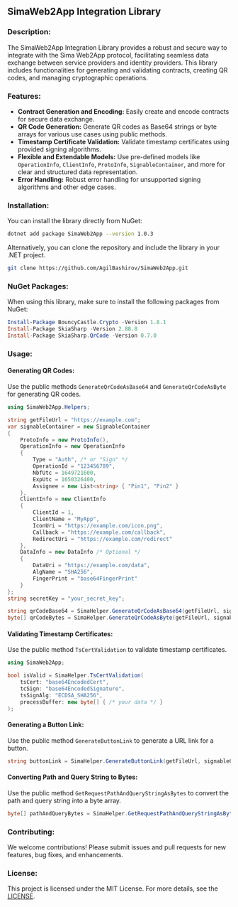 ## SimaWeb2App Integration Library

### Description:
The SimaWeb2App Integration Library provides a robust and secure way to integrate with the Sima Web2App protocol, facilitating seamless data exchange between service providers and identity providers. This library includes functionalities for generating and validating contracts, creating QR codes, and managing cryptographic operations.

### Features:
- **Contract Generation and Encoding:** Easily create and encode contracts for secure data exchange.
- **QR Code Generation:** Generate QR codes as Base64 strings or byte arrays for various use cases using public methods.
- **Timestamp Certificate Validation:** Validate timestamp certificates using provided signing algorithms.
- **Flexible and Extendable Models:** Use pre-defined models like `OperationInfo`, `ClientInfo`, `ProtoInfo`, `SignableContainer`, and more for clear and structured data representation.
- **Error Handling:** Robust error handling for unsupported signing algorithms and other edge cases.

### Installation:
You can install the library directly from NuGet:

```bash
dotnet add package SimaWeb2App --version 1.0.3
```

Alternatively, you can clone the repository and include the library in your .NET project.

```bash
git clone https://github.com/AgilBashirov/SimaWeb2App.git
```

### NuGet Packages:
When using this library, make sure to install the following packages from NuGet:

```powershell
Install-Package BouncyCastle.Crypto -Version 1.8.1
Install-Package SkiaSharp -Version 2.88.8
Install-Package SkiaSharp.QrCode -Version 0.7.0
```

### Usage:

#### Generating QR Codes:
Use the public methods `GenerateQrCodeAsBase64` and `GenerateQrCodeAsByte` for generating QR codes.

```csharp
using SimaWeb2App.Helpers;

string getFileUrl = "https://example.com";
var signableContainer = new SignableContainer
{
    ProtoInfo = new ProtoInfo(),
    OperationInfo = new OperationInfo
    {
        Type = "Auth", /* or "Sign" */
        OperationId = "123456789",
        NbfUtc = 1649721600,
        ExpUtc = 1650326400,
        Assignee = new List<string> { "Pin1", "Pin2" }
    },
    ClientInfo = new ClientInfo
    {
        ClientId = 1,
        ClientName = "MyApp",
        IconUri = "https://example.com/icon.png",
        Callback = "https://example.com/callback",
        RedirectUri = "https://example.com/redirect"
    },
    DataInfo = new DataInfo /* Optional */
    {
        DataUri = "https://example.com/data",
        AlgName = "SHA256",
        FingerPrint = "base64FingerPrint"
    }
};
string secretKey = "your_secret_key";

string qrCodeBase64 = SimaHelper.GenerateQrCodeAsBase64(getFileUrl, signableContainer, secretKey);
byte[] qrCodeBytes = SimaHelper.GenerateQrCodeAsByte(getFileUrl, signableContainer, secretKey);
```

#### Validating Timestamp Certificates:
Use the public method `TsCertValidation` to validate timestamp certificates.

```csharp
using SimaWeb2App;

bool isValid = SimaHelper.TsCertValidation(
    tsCert: "base64EncodedCert",
    tcSign: "base64EncodedSignature",
    tsSignAlg: "ECDSA_SHA256",
    processBuffer: new byte[] { /* your data */ }
);
```

#### Generating a Button Link:
Use the public method `GenerateButtonLink` to generate a URL link for a button.

```csharp
string buttonLink = SimaHelper.GenerateButtonLink(getFileUrl, signableContainer, secretKey);
```

#### Converting Path and Query String to Bytes:
Use the public method `GetRequestPathAndQueryStringAsBytes` to convert the path and query string into a byte array.

```csharp
byte[] pathAndQueryBytes = SimaHelper.GetRequestPathAndQueryStringAsBytes("/path", "?query=string");
```

### Contributing:
We welcome contributions! Please submit issues and pull requests for new features, bug fixes, and enhancements.

### License:
This project is licensed under the MIT License. For more details, see the [LICENSE](https://github.com/AgilBashirov/SimaWeb2App/blob/master/SimaWeb2App/LICENSE.txt).
